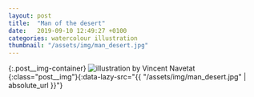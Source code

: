 ```yaml
---
layout: post
title:  "Man of the desert"
date:   2019-09-10 12:49:27 +0100
categories: watercolour illustration
thumbnail: "/assets/img/man_desert.jpg"
---
```

{:.post__img-container}
  ![illustration by Vincent Navetat](""){:class="post__img"}{:data-lazy-src="{{ "/assets/img/man_desert.jpg" | absolute_url }}"}
